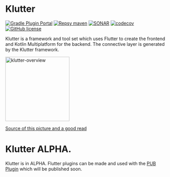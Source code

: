 # Klutter
[![Gradle Plugin Portal](https://img.shields.io/badge/plugin%20portal-v2022--alpha--3-blue)](https://plugins.gradle.org/plugin/dev.buijs.klutter.gradle/2022-alpha-3)
[![Repsy maven](https://img.shields.io/badge/maven-2022--alpha--3-blue)](https://repsy.io/mvn/buijs-dev/klutter/dev/buijs/klutter/)
[![SONAR](https://img.shields.io/sonar/alert_status/buijs-dev_klutter?label=SONAR&server=https%3A%2F%2Fsonarcloud.io)](https://sonarcloud.io/summary/overall?id=buijs-dev_klutter)
[![codecov](https://codecov.io/gh/buijs-dev/klutter/branch/main/graph/badge.svg?token=AS154MVM51)](https://codecov.io/gh/buijs-dev/klutter)
[![GitHub license](https://img.shields.io/github/license/buijs-dev/klutter?color=black&logoColor=black)](https://github.com/buijs-dev/klutter/blob/main/LICENSE)


Klutter is a framework and tool set which uses Flutter to create the frontend
and Kotlin Multiplatform for the backend. The connective layer is generated
by the Klutter framework.

<img src="https://raw.githubusercontent.com/buijs-dev/klutter/main/docs/klutter.png" alt="klutter-overview" width="200"/>

[Source of this picture and a good read](https://littlegnal.github.io/2019-07-09/kmpp_flutter_en)

# Klutter ALPHA.
Klutter is in ALPHA. Flutter plugins can be made and used with the [PUB Plugin](https://github.com/buijs-dev/klutter-dart)
which will be published soon. 
